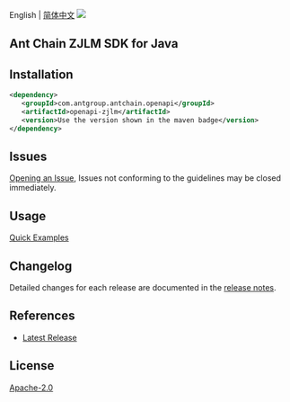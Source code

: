 English | [简体中文](README-CN.md)
![](https://aliyunsdk-pages.alicdn.com/icons/AlibabaCloud.svg)

## Ant Chain ZJLM SDK for Java

## Installation

```xml
<dependency>
   <groupId>com.antgroup.antchain.openapi</groupId>
   <artifactId>openapi-zjlm</artifactId>
   <version>Use the version shown in the maven badge</version>
</dependency>
```

## Issues
[Opening an Issue](https://github.com/alipay/antchain-openapi-prod-sdk/issues/new), Issues not conforming to the guidelines may be closed immediately.

## Usage
[Quick Examples](https://github.com/alipay/antchain-openapi-prod-sdk/blob/master/docs/0-Examples-EN.md#quick-examples)

## Changelog
Detailed changes for each release are documented in the [release notes](./ChangeLog.txt).

## References
* [Latest Release](https://github.com/alipay/antchain-openapi-prod-sdk/)

## License
[Apache-2.0](http://www.apache.org/licenses/LICENSE-2.0)
